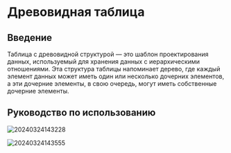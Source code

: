 # Древовидная таблица

<PluginInfo name="collection-tree"></PluginInfo>

## Введение

Таблица с древовидной структурой — это шаблон проектирования данных, используемый для хранения данных с иерархическими отношениями. Эта структура таблицы напоминает дерево, где каждый элемент данных может иметь один или несколько дочерних элементов, а эти дочерние элементы, в свою очередь, могут иметь собственные дочерние элементы.

## Руководство по использованию

![20240324143228](https://static-docs.nocobase.com/20240324143228.png)

![20240324143555](https://static-docs.nocobase.com/20240324143555.png)